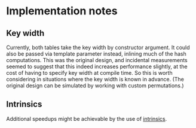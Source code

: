 # Implementation notes

## Key width

Currently, both tables take the key width by constructor argument. It could
also be passed via template parameter instead, inlining much of the hash
computations. This was the original design, and incidental measurements seemed
to suggest that this indeed increases performance slightly, at the cost of
having to specify key width at compile time. So this is worth considering in
situations where the key width is known in advance. (The original design can be
simulated by working with custom permutations.)

## Intrinsics

Additional speedups might be achievable by the use of [intrinsics][].

[intrinsics]: https://docs.nvidia.com/cuda/cuda-math-api/group__CUDA__MATH__INTRINSIC__INT.html#group__CUDA__MATH__INTRINSIC__INT
